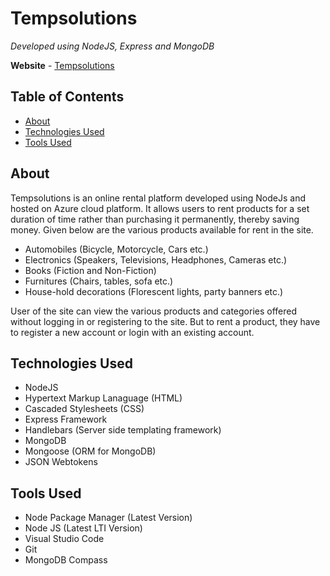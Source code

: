 # Tempsolutions

*Developed using NodeJS, Express and MongoDB*

**Website** - [Tempsolutions](https://tempsolutions.azurewebsites.net)

## Table of Contents

- [About](https://github.com/cfts-mkb/tempsolutions#about)
- [Technologies Used](https://github.com/cfts-mkb/tempsolutions#technologies-used)
- [Tools Used](https://github.com/cfts-mkb/tempsolutions#tools-used)

## About

Tempsolutions is an online rental platform developed using NodeJs and hosted on Azure cloud platform. It allows users to rent products for a set duration of time rather than purchasing it permanently, thereby saving money. Given below are the various products available for rent in the site.

- Automobiles (Bicycle, Motorcycle, Cars etc.)
- Electronics (Speakers, Televisions, Headphones, Cameras etc.)
- Books (Fiction and Non-Fiction)
- Furnitures (Chairs, tables, sofa etc.)
- House-hold decorations (Florescent lights, party banners etc.)

User of the site can view the various products and categories offered without logging in or registering to the site. But to rent a product, they have to register a new account or login with an existing account. 

## Technologies Used

- NodeJS
- Hypertext Markup Lanaguage (HTML)
- Cascaded Stylesheets (CSS)
- Express Framework
- Handlebars (Server side templating framework)
- MongoDB
- Mongoose (ORM for MongoDB)
- JSON Webtokens

## Tools Used

- Node Package Manager (Latest Version)
- Node JS (Latest LTI Version)
- Visual Studio Code
- Git
- MongoDB Compass